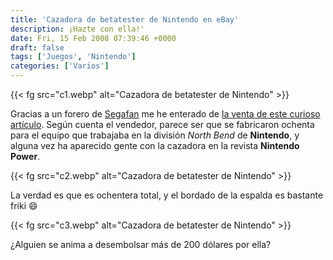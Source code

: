 ```yaml
---
title: 'Cazadora de betatester de Nintendo en eBay'
description: ¡Hazte con ella!'
date: Fri, 15 Feb 2008 07:39:46 +0000
draft: false
tags: ['Juegos', 'Nintendo']
categories: ['Varios']
---
```


{{< fg src="c1.webp" alt="Cazadora de betatester de Nintendo" >}}

Gracias a un forero de [Segafan](http://www.segafan.com/) me he enterado de [la venta de este curioso artículo](http://cgi.ebay.com/ws/eBayISAPI.dll?ViewItem&item=220201817379). Según cuenta el vendedor, parece ser que se fabricaron ochenta para el equipo que trabajaba en la división _North Bend_ de **Nintendo**, y alguna vez ha aparecido gente con la cazadora en la revista **Nintendo Power**.

{{< fg src="c2.webp" alt="Cazadora de betatester de Nintendo" >}}

La verdad es que es ochentera total, y el bordado de la espalda es bastante friki :smile:

{{< fg src="c3.webp" alt="Cazadora de betatester de Nintendo" >}}

¿Alguien se anima a desembolsar más de 200 dólares por ella?